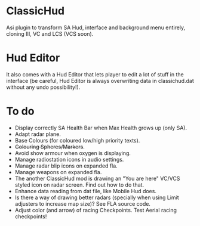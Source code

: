 # ClassicHud

Asi plugin to transform SA Hud, interface and background menu entirely, cloning III, VC and LCS (VCS soon).

# Hud Editor

It also comes with a Hud Editor that lets player to edit a lot of stuff in the interface (be careful, Hud Editor is always overwriting data in classichud.dat without any undo possibility!).

# To do

- Display correctly SA Health Bar when Max Health grows up (only SA).
- Adapt radar plane.
- Base Colours (for coloured low/high priority texts).
- ~~Colouring Spheres/Markers~~.
- Avoid show armour when oxygen is displaying.
- Manage radiostation icons in audio settings.
- Manage radar blip icons on expanded fla.
- Manage weapons on expanded fla.
- The another ClassicHud mod is drawing an "You are here" VC/VCS styled icon on radar screen. Find out how to do that.
- Enhance data reading from dat file, like Mobile Hud does.
- Is there a way of drawing better radars (specially when using Limit adjusters to increase map size)? See FLA source code.
- Adjust color (and arrow) of racing Checkpoints. Test Aerial racing checkpoints!
